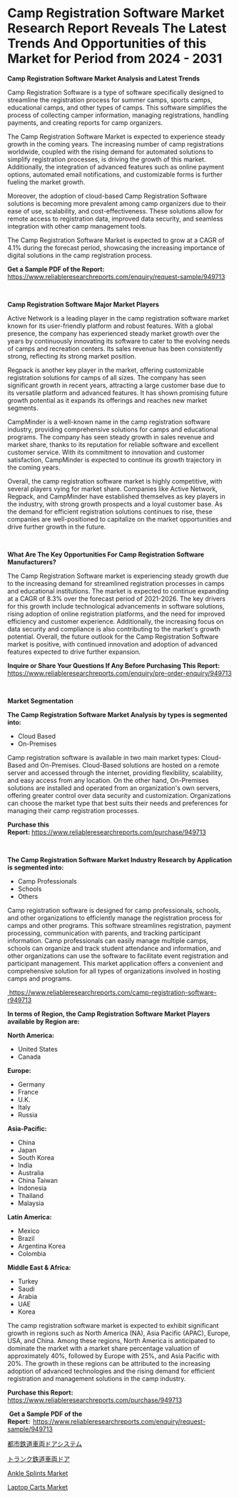 <p><h1>Camp Registration Software Market Research Report Reveals The Latest Trends And Opportunities of this Market for Period from 2024 - 2031</h1></p><p><strong>Camp Registration Software Market Analysis and Latest Trends</strong></p>
<p><p>Camp Registration Software is a type of software specifically designed to streamline the registration process for summer camps, sports camps, educational camps, and other types of camps. This software simplifies the process of collecting camper information, managing registrations, handling payments, and creating reports for camp organizers.</p><p>The Camp Registration Software Market is expected to experience steady growth in the coming years. The increasing number of camp registrations worldwide, coupled with the rising demand for automated solutions to simplify registration processes, is driving the growth of this market. Additionally, the integration of advanced features such as online payment options, automated email notifications, and customizable forms is further fueling the market growth.</p><p>Moreover, the adoption of cloud-based Camp Registration Software solutions is becoming more prevalent among camp organizers due to their ease of use, scalability, and cost-effectiveness. These solutions allow for remote access to registration data, improved data security, and seamless integration with other camp management tools.</p><p>The Camp Registration Software Market is expected to grow at a CAGR of 4.1% during the forecast period, showcasing the increasing importance of digital solutions in the camp registration process.</p></p>
<p><strong>Get a Sample PDF of the Report:&nbsp;</strong> <a href="https://www.reliableresearchreports.com/enquiry/request-sample/949713">https://www.reliableresearchreports.com/enquiry/request-sample/949713</a></p>
<p>&nbsp;</p>
<p><strong>Camp Registration Software Major Market Players</strong></p>
<p><p>Active Network is a leading player in the camp registration software market known for its user-friendly platform and robust features. With a global presence, the company has experienced steady market growth over the years by continuously innovating its software to cater to the evolving needs of camps and recreation centers. Its sales revenue has been consistently strong, reflecting its strong market position.</p><p>Regpack is another key player in the market, offering customizable registration solutions for camps of all sizes. The company has seen significant growth in recent years, attracting a large customer base due to its versatile platform and advanced features. It has shown promising future growth potential as it expands its offerings and reaches new market segments.</p><p>CampMinder is a well-known name in the camp registration software industry, providing comprehensive solutions for camps and educational programs. The company has seen steady growth in sales revenue and market share, thanks to its reputation for reliable software and excellent customer service. With its commitment to innovation and customer satisfaction, CampMinder is expected to continue its growth trajectory in the coming years.</p><p>Overall, the camp registration software market is highly competitive, with several players vying for market share. Companies like Active Network, Regpack, and CampMinder have established themselves as key players in the industry, with strong growth prospects and a loyal customer base. As the demand for efficient registration solutions continues to rise, these companies are well-positioned to capitalize on the market opportunities and drive further growth in the future.</p></p>
<p>&nbsp;</p>
<p><strong>What Are The Key Opportunities For Camp Registration Software Manufacturers?</strong></p>
<p><p>The Camp Registration Software market is experiencing steady growth due to the increasing demand for streamlined registration processes in camps and educational institutions. The market is expected to continue expanding at a CAGR of 8.3% over the forecast period of 2021-2026. The key drivers for this growth include technological advancements in software solutions, rising adoption of online registration platforms, and the need for improved efficiency and customer experience. Additionally, the increasing focus on data security and compliance is also contributing to the market's growth potential. Overall, the future outlook for the Camp Registration Software market is positive, with continued innovation and adoption of advanced features expected to drive further expansion.</p></p>
<p><strong>Inquire or Share Your Questions If Any Before Purchasing This Report:</strong> <a href="https://www.reliableresearchreports.com/enquiry/pre-order-enquiry/949713">https://www.reliableresearchreports.com/enquiry/pre-order-enquiry/949713</a></p>
<p>&nbsp;</p>
<p><strong>Market Segmentation</strong></p>
<p><strong>The Camp Registration Software Market Analysis by types is segmented into:</strong></p>
<p><ul><li>Cloud Based</li><li>On-Premises</li></ul></p>
<p><p>Camp registration software is available in two main market types: Cloud-Based and On-Premises. Cloud-Based solutions are hosted on a remote server and accessed through the internet, providing flexibility, scalability, and easy access from any location. On the other hand, On-Premises solutions are installed and operated from an organization's own servers, offering greater control over data security and customization. Organizations can choose the market type that best suits their needs and preferences for managing their camp registration processes.</p></p>
<p><strong>Purchase this Report:&nbsp;</strong><a href="https://www.reliableresearchreports.com/purchase/949713">https://www.reliableresearchreports.com/purchase/949713</a></p>
<p>&nbsp;</p>
<p><strong>The Camp Registration Software Market Industry Research by Application is segmented into:</strong></p>
<p><ul><li>Camp Professionals</li><li>Schools</li><li>Others</li></ul></p>
<p><p>Camp registration software is designed for camp professionals, schools, and other organizations to efficiently manage the registration process for camps and other programs. This software streamlines registration, payment processing, communication with parents, and tracking participant information. Camp professionals can easily manage multiple camps, schools can organize and track student attendance and information, and other organizations can use the software to facilitate event registration and participant management. This market application offers a convenient and comprehensive solution for all types of organizations involved in hosting camps and programs.</p></p>
<p><a href="https://www.reliableresearchreports.com/camp-registration-software-r949713">&nbsp;https://www.reliableresearchreports.com/camp-registration-software-r949713</a></p>
<p><strong>In terms of Region, the Camp Registration Software Market Players available by Region are:</strong></p>
<p>
    <p> <strong> North America: </strong>
        <ul>
            <li>United States</li>
            <li>Canada</li>
        </ul>
        </p> 
    <p> <strong> Europe: </strong>
        <ul>
            <li>Germany</li>
            <li>France</li>
            <li>U.K.</li>
            <li>Italy</li>
            <li>Russia</li>
        </ul>
        </p> 
    <p> <strong> Asia-Pacific: </strong>
        <ul>
            <li>China</li>
            <li>Japan</li>
            <li>South Korea</li>
            <li>India</li>
            <li>Australia</li>
            <li>China Taiwan</li>
            <li>Indonesia</li>
            <li>Thailand</li>
            <li>Malaysia</li>
        </ul>
        </p> 
    <p> <strong> Latin America: </strong>
        <ul>
            <li>Mexico</li>
            <li>Brazil</li>
            <li>Argentina Korea</li>
            <li>Colombia</li>
        </ul>
        </p> 
    <p> <strong> Middle East & Africa: </strong>
        <ul>
            <li>Turkey</li>
            <li>Saudi</li>
            <li>Arabia</li>
            <li>UAE</li>
            <li>Korea</li>
        </ul>
    </p>
    </p>
<p><p>The camp registration software market is expected to exhibit significant growth in regions such as North America (NA), Asia Pacific (APAC), Europe, USA, and China. Among these regions, North America is anticipated to dominate the market with a market share percentage valuation of approximately 40%, followed by Europe with 25%, and Asia Pacific with 20%. The growth in these regions can be attributed to the increasing adoption of advanced technologies and the rising demand for efficient registration and management solutions in the camp industry.</p></p>
<p><strong>Purchase this Report: </strong><a href="https://www.reliableresearchreports.com/purchase/949713">https://www.reliableresearchreports.com/purchase/949713</a></p>
<p>&nbsp;<strong>Get a Sample PDF of the Report:&nbsp;&nbsp;</strong><a href="https://www.reliableresearchreports.com/enquiry/request-sample/949713">https://www.reliableresearchreports.com/enquiry/request-sample/949713</a></p>
<p><strong></strong></p>
<p><p><a href="https://github.com/LizaHeller2023/Market-Research-Report-List-1/blob/main/4256378174592.md">都市鉄道車両ドアシステム</a></p><p><a href="https://github.com/deonnorth8/Market-Research-Report-List-2/blob/main/2196662174591.md">トランク鉄道車両ドア</a></p><p><a href="https://github.com/ikahanika44/Market-Research-Report-List-1/blob/main/ankle-splints-market.md">Ankle Splints Market</a></p><p><a href="https://github.com/refatkhan11277/Market-Research-Report-List-1/blob/main/laptop-carts-market.md">Laptop Carts Market</a></p></p>